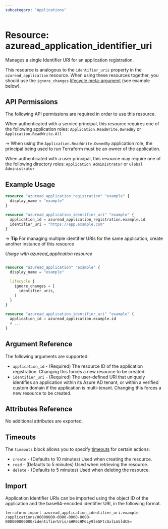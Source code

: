 ```yaml
---
subcategory: "Applications"
---
```


# Resource: azuread_application_identifier_uri

Manages a single Identifier URI for an application registration.

This resource is analogous to the `identifier_uris` property in the `azuread_application` resource. When using these resources together, you should use the `ignore_changes` [lifecycle meta-argument](https://developer.hashicorp.com/terraform/language/meta-arguments/lifecycle) (see example below).

## API Permissions

The following API permissions are required in order to use this resource.

When authenticated with a service principal, this resource requires one of the following application roles: `Application.ReadWrite.OwnedBy` or `Application.ReadWrite.All`

-> When using the `Application.ReadWrite.OwnedBy` application role, the principal being used to run Terraform must be an owner of the application.

When authenticated with a user principal, this resource may require one of the following directory roles: `Application Administrator` or `Global Administrator`

## Example Usage

```terraform
resource "azuread_application_registration" "example" {
  display_name = "example"
}

resource "azuread_application_identifier_uri" "example" {
  application_id = azuread_application_registration.example.id
  identifier_uri = "https://app.example.com"
}
```

-> **Tip** For managing multiple identifier URIs for the same application, create another instance of this resource

*Usage with azuread_application resource*

```terraform

resource "azuread_application" "example" {
  display_name = "example"

  lifecycle {
    ignore_changes = [
      identifier_uris,
    ]
  }
}

resource "azuread_application_identifier_uri" "example" {
  application_id = azuread_application.example.id
  # ...
}
```

## Argument Reference

The following arguments are supported:

* `application_id` - (Required) The resource ID of the application registration. Changing this forces a new resource to be created.
* `identifier_uri` - (Required) The user-defined URI that uniquely identifies an application within its Azure AD tenant, or within a verified custom domain if the application is multi-tenant. Changing this forces a new resource to be created.

## Attributes Reference

No additional attributes are exported.

## Timeouts

The `timeouts` block allows you to specify [timeouts](https://www.terraform.io/language/resources/syntax#operation-timeouts) for certain actions:

* `create` - (Defaults to 10 minutes) Used when creating the resource.
* `read` - (Defaults to 5 minutes) Used when retrieving the resource.
* `delete` - (Defaults to 5 minutes) Used when deleting the resource.

## Import

Application Identifier URIs can be imported using the object ID of the application and the base64-encoded identifier URI, in the following format.

```shell
terraform import azuread_application_identifier_uri.example /applications/00000000-0000-0000-0000-000000000000/identifierUris/aHR0cHM6Ly9leGFtcGxlLm5ldC8=
```
